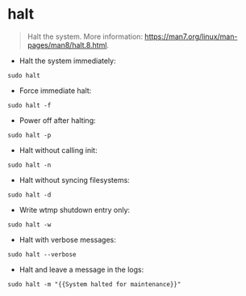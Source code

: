 # halt

> Halt the system.
> More information: <https://man7.org/linux/man-pages/man8/halt.8.html>.

- Halt the system immediately:

`sudo halt`

- Force immediate halt:

`sudo halt -f`

- Power off after halting:

`sudo halt -p`

- Halt without calling init:

`sudo halt -n`

- Halt without syncing filesystems:

`sudo halt -d`

- Write wtmp shutdown entry only:

`sudo halt -w`

- Halt with verbose messages:

`sudo halt --verbose`

- Halt and leave a message in the logs:

`sudo halt -m "{{System halted for maintenance}}"`